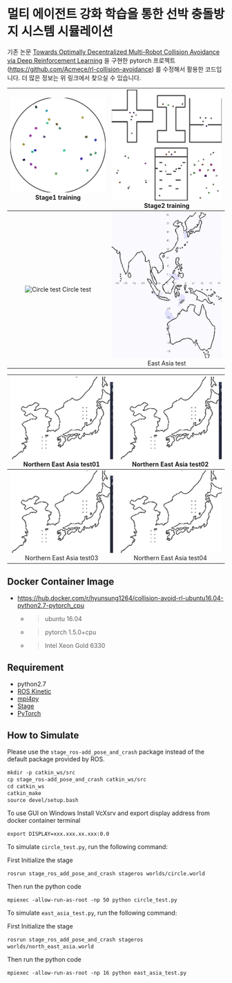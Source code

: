 # 멀티 에이전트 강화 학습을 통한 선박 충돌방지 시스템 시뮬레이션

기존 논문 [Towards Optimally Decentralized Multi-Robot Collision Avoidance via Deep Reinforcement Learning](https://arxiv.org/abs/1709.10082) 을 구현한 pytorch 프로젝트 (https://github.com/Acmece/rl-collision-avoidance) 를 수정해서 활용한 코드입니다. 
더 많은 정보는 위 링크에서 찾으실 수 있습니다.

![Stage1 training](./doc/Stage1_learning.gif) Stage1 training |  ![Stage2 training](./doc/Stage2_learning.gif) Stage2 training     
:-------------------------:|:-------------------------:
![Circle test](./doc/circle_test.gif) Circle test | ![East Asia test](./doc/East_asia_5_env.gif) East Asia test

![Northern East Asia test01](./doc/northern_east_asia_01.gif) Northern East Asia test01 |  ![Northern East Asia test02](./doc/northern_east_asia_02.gif) Northern East Asia test02
:-------------------------:|:-------------------------:
![Northern East Asia test03](./doc/northern_east_asia_03.gif) Northern East Asia test03 |  ![Northern East Asia test04](./doc/northern_east_asia_04.gif) Northern East Asia test04


## Docker Container Image

- https://hub.docker.com/r/hyunsung1264/collision-avoid-rl-ubuntu16.04-python2.7-pytorch_cpu
	- > ubuntu 16.04
	- > pytorch 1.5.0+cpu
	- > Intel Xeon Gold 6330


## Requirement

- python2.7
- [ROS Kinetic](http://wiki.ros.org/kinetic)
- [mpi4py](https://mpi4py.readthedocs.io/en/stable/)
- [Stage](http://rtv.github.io/Stage/)
- [PyTorch](http://pytorch.org/)


## How to Simulate


Please use the `stage_ros-add_pose_and_crash` package instead of the default package provided by ROS.
```
mkdir -p catkin_ws/src
cp stage_ros-add_pose_and_crash catkin_ws/src
cd catkin_ws
catkin_make
source devel/setup.bash
```
To use GUI on Windows
Install VcXsrv
and export display address from docker container terminal
```
export DISPLAY=xxx.xxx.xx.xxx:0.0
```

To simulate `circle_test.py`, run the following command:

First Initialize the stage
```
rosrun stage_ros_add_pose_and_crash stageros worlds/circle.world
```
Then run the python code
```
mpiexec -allow-run-as-root -np 50 python circle_test.py
```
To simulate `east_asia_test.py`, run the following command:

First Initialize the stage
```
rosrun stage_ros_add_pose_and_crash stageros worlds/north_east_asia.world
```
Then run the python code
```
mpiexec -allow-run-as-root -np 16 python east_asia_test.py
```

